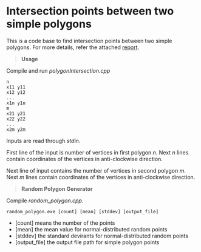 Intersection points between two simple polygons
=================================================
This is a code base to find intersection points between two simple polygons. For more details, refer the attached [report](https://drive.google.com/open?id=1BY8rRInyieXFDFk2SEW0bilxP6JjzRXf).

>**Usage**

Compile and run *polygonIntersection.cpp*

```
n
x11 y11
x12 y12
...
x1n y1n
m
x21 y21
x22 y22
...
x2m y2m
```
Inputs are read through *stdin*. 

First line of the input is number of vertices in first polygon *n*. Next *n* lines contain coordinates of the vertices in anti-clockwise direction.

Next line of input contains the number of vertices in second polygon *m*. Next *m* lines contain coordinates of the vertices in anti-clockwise direction.

>**Random Polygon Generator**

Compile *random_polygon.cpp*.

```
random_polygon.exe [count] [mean] [stddev] [output_file]
```
- [count] means the number of the points
- [mean] the mean value for normal-distributed random points
- [stddev] the standard devirants for normal-distributed random points
- [output_file] the output file path for simple polygon points
